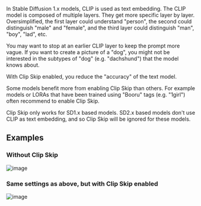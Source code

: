 In Stable Diffusion 1.x models, CLIP is used as text embedding. The CLIP model is composed of multiple layers. They get more specific layer by layer. Oversimplified, the first layer could understand "person", the second could distinguish "male" and "female", and the third layer could distinguish "man", "boy", "lad", etc. 

You may want to stop at an earlier CLIP layer to keep the prompt more vague. If you want to create a picture of a "dog", you might not be interested in the subtypes of "dog" (e.g. "dachshund") that the model knows about.

With Clip Skip enabled, you reduce the "accuracy" of the text model.

Some models benefit more from enabling Clip Skip than others. For example models or LORAs that have been trained using "Booru" tags (e.g. "1girl") often recommend to enable Clip Skip.

Clip Skip only works for SD1.x based models. SD2.x based models don't use CLIP as text embedding, and so Clip Skip will be ignored for these models.

## Examples
### Without Clip Skip
![image](https://github.com/cmdr2/stable-diffusion-ui/assets/5852422/6eda07ae-355a-482c-a177-37ef9172c5f3)

### Same settings as above, but with Clip Skip enabled
![image](https://github.com/cmdr2/stable-diffusion-ui/assets/5852422/aaea5159-e33b-4fff-a18b-bac99f2583db)
